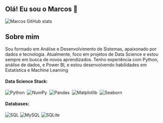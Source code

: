 ## Olá! Eu sou o Marcos 👋


![Marcos GitHub stats](https://github-readme-stats.vercel.app/api?username=MarcosFN2014&show_icons=true&theme=transparent)

## Sobre mim
Sou formado em Análise e Desenvolvimento de Sistemas, apaixonado por dados e tecnologia. Atualmente, foco em projetos de Data Science e estou sempre em busca de novos aprendizados. Tenho experiência com Python, análise de dados, e Power BI, e estou desenvolvendo habilidades em Estatística e Machine Learning

#### Data Science Stack:

![Python](https://img.shields.io/badge/Python-14354C?style=for-the-badge&logo=python&logoColor=white)&nbsp;
![NumPy](https://img.shields.io/badge/NumPy-013243?style=for-the-badge&logo=numpy&logoColor=white)&nbsp;
![Pandas](https://img.shields.io/badge/Pandas-150458?style=for-the-badge&logo=pandas&logoColor=white)&nbsp;
![Matplotlib](https://img.shields.io/badge/Matplotlib-11557C?style=for-the-badge&logo=Matplotlib&logoColor=white)&nbsp;
![Seaborn](https://img.shields.io/badge/Seaborn-000000?style=for-the-badge&logo=seaborn&logoColor=white)&nbsp;

#### Databases:
![SQL](https://img.shields.io/badge/SQL-0?style=for-the-badge&logo=SQL&logoColor=white&color=greeb)&nbsp;![MySQL](https://img.shields.io/badge/MySQL-00000F?style=for-the-badge&logo=mysql&logoColor=white) ![SQLite](https://img.shields.io/badge/SQLite-000?style=for-the-badge&logo=sqlite&logoColor=07405E)

